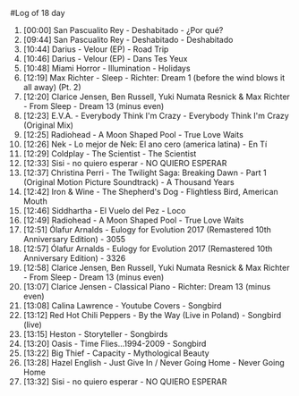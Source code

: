 #Log of 18 day

1. [00:00] San Pascualito Rey - Deshabitado - ¿Por qué?
1. [09:44] San Pascualito Rey - Deshabitado - Deshabitado
1. [10:44] Darius - Velour (EP) - Road Trip
1. [10:46] Darius - Velour (EP) - Dans Tes Yeux
1. [10:48] Miami Horror - Illumination - Holidays
1. [12:19] Max Richter - Sleep - Richter: Dream 1 (before the wind blows it all away) (Pt. 2)
1. [12:20] Clarice Jensen, Ben Russell, Yuki Numata Resnick & Max Richter - From Sleep - Dream 13 (minus even)
1. [12:23] E.V.A. - Everybody Think I'm Crazy - Everybody Think I'm Crazy (Original Mix)
1. [12:25] Radiohead - A Moon Shaped Pool - True Love Waits
1. [12:26] Nek - Lo mejor de Nek: El ano cero (america latina) - En Tí
1. [12:29] Coldplay - The Scientist - The Scientist
1. [12:33] Sisi - no quiero esperar - NO QUIERO ESPERAR
1. [12:37] Christina Perri - The Twilight Saga: Breaking Dawn - Part 1 (Original Motion Picture Soundtrack) - A Thousand Years
1. [12:42] Iron & Wine - The Shepherd's Dog - Flightless Bird, American Mouth
1. [12:46] Siddhartha - El Vuelo del Pez - Loco
1. [12:49] Radiohead - A Moon Shaped Pool - True Love Waits
1. [12:51] Ólafur Arnalds - Eulogy for Evolution 2017 (Remastered 10th Anniversary Edition) - 3055
1. [12:57] Ólafur Arnalds - Eulogy for Evolution 2017 (Remastered 10th Anniversary Edition) - 3326
1. [12:58] Clarice Jensen, Ben Russell, Yuki Numata Resnick & Max Richter - From Sleep - Dream 13 (minus even)
1. [13:07] Clarice Jensen - Classical Piano - Richter: Dream 13 (minus even)
1. [13:08] Calina Lawrence - Youtube Covers - Songbird
1. [13:12] Red Hot Chili Peppers - By the Way (Live in Poland) - Songbird (live)
1. [13:15] Heston - Storyteller - Songbirds
1. [13:20] Oasis - Time Flies...1994-2009 - Songbird
1. [13:22] Big Thief - Capacity - Mythological Beauty
1. [13:28] Hazel English - Just Give In / Never Going Home - Never Going Home
1. [13:32] Sisi - no quiero esperar - NO QUIERO ESPERAR
